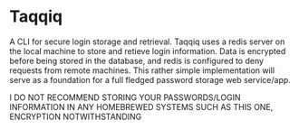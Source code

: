 # Taqqiq

A CLI for secure login storage and retrieval. Taqqiq uses a redis server on the local machine to store and retieve login information. 
Data is encrypted before being stored in the database, and redis is configured to deny requests from remote machines. This rather simple implementation will serve as a foundation for a full fledged password storage web service/app.

I DO NOT RECOMMEND STORING YOUR PASSWORDS/LOGIN INFORMATION IN ANY HOMEBREWED SYSTEMS SUCH AS THIS ONE, ENCRYPTION NOTWITHSTANDING
